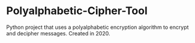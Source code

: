 # Polyalphabetic-Cipher-Tool
Python project that uses a polyalphabetic encryption algorithm to encrypt and decipher messages. Created in 2020.
